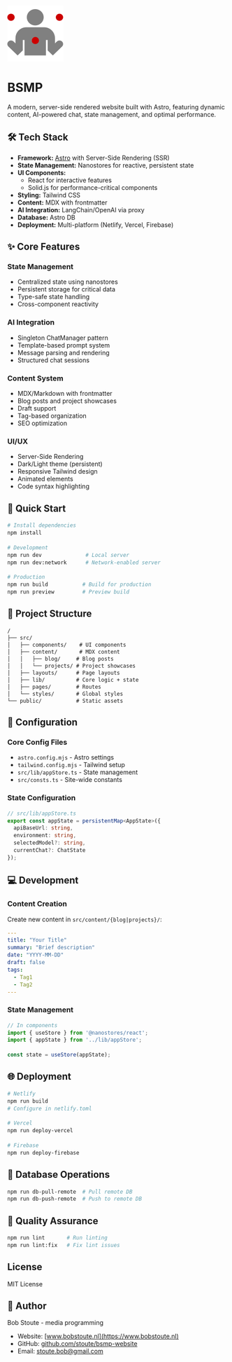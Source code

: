 ![Astro Sphere Lighthouse Score](public/images/logo@2x.png)

# BSMP

A modern, server-side rendered website built with Astro, featuring dynamic content, AI-powered chat, state management, and optimal performance.

## 🛠 Tech Stack

- **Framework:** [Astro](https://astro.build) with Server-Side Rendering (SSR)
- **State Management:** Nanostores for reactive, persistent state
- **UI Components:** 
  - React for interactive features
  - Solid.js for performance-critical components
- **Styling:** Tailwind CSS
- **Content:** MDX with frontmatter
- **AI Integration:** LangChain/OpenAI via proxy
- **Database:** Astro DB
- **Deployment:** Multi-platform (Netlify, Vercel, Firebase)

## ✨ Core Features

### State Management
- Centralized state using nanostores
- Persistent storage for critical data
- Type-safe state handling
- Cross-component reactivity

### AI Integration
- Singleton ChatManager pattern
- Template-based prompt system
- Message parsing and rendering
- Structured chat sessions

### Content System
- MDX/Markdown with frontmatter
- Blog posts and project showcases
- Draft support
- Tag-based organization
- SEO optimization

### UI/UX
- Server-Side Rendering
- Dark/Light theme (persistent)
- Responsive Tailwind design
- Animated elements
- Code syntax highlighting

## 🚀 Quick Start

```bash
# Install dependencies
npm install

# Development
npm run dev              # Local server
npm run dev:network      # Network-enabled server

# Production
npm run build           # Build for production
npm run preview         # Preview build
```

## 📁 Project Structure

```
/
├── src/
│   ├── components/    # UI components
│   ├── content/       # MDX content
│   │   ├── blog/     # Blog posts
│   │   └── projects/ # Project showcases
│   ├── layouts/      # Page layouts
│   ├── lib/          # Core logic + state
│   ├── pages/        # Routes
│   └── styles/       # Global styles
└── public/           # Static assets
```

## 🔧 Configuration

### Core Config Files
- `astro.config.mjs` - Astro settings
- `tailwind.config.mjs` - Tailwind setup
- `src/lib/appStore.ts` - State management
- `src/consts.ts` - Site-wide constants

### State Configuration
```typescript
// src/lib/appStore.ts
export const appState = persistentMap<AppState>({
  apiBaseUrl: string,
  environment: string,
  selectedModel?: string,
  currentChat?: ChatState
});
```

## 💻 Development

### Content Creation
Create new content in `src/content/{blog|projects}/`:

```yaml
---
title: "Your Title"
summary: "Brief description"
date: "YYYY-MM-DD"
draft: false
tags:
  - Tag1
  - Tag2
---
```

### State Management
```typescript
// In components
import { useStore } from '@nanostores/react';
import { appState } from '../lib/appStore';

const state = useStore(appState);
```

## 🌐 Deployment

```bash
# Netlify
npm run build
# Configure in netlify.toml

# Vercel
npm run deploy-vercel

# Firebase
npm run deploy-firebase
```

## 🔄 Database Operations

```bash
npm run db-pull-remote  # Pull remote DB
npm run db-push-remote  # Push to remote DB
```

## 🧪 Quality Assurance

```bash
npm run lint       # Run linting
npm run lint:fix   # Fix lint issues
```

## License

MIT License

## 👤 Author

Bob Stoute - media programming
- Website: [www.bobstoute.nl](https://www.bobstoute.nl)
- GitHub: [github.com/stoute/bsmp-website](https://github.com/stoute/bsmp-website)
- Email: stoute.bob@gmail.com

